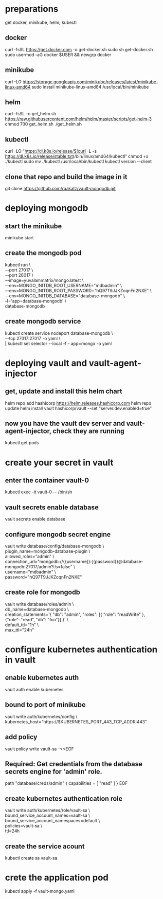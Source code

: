 # preparations
get docker, minikube, helm, kubectl

## docker
curl -fsSL https://get.docker.com -o get-docker.sh
sudo sh get-docker.sh
sudo usermod -aG docker $USER && newgrp docker

## minikube
curl -LO https://storage.googleapis.com/minikube/releases/latest/minikube-linux-amd64
sudo install minikube-linux-amd64 /usr/local/bin/minikube

## helm
curl -fsSL -o get_helm.sh https://raw.githubusercontent.com/helm/helm/master/scripts/get-helm-3
chmod 700 get_helm.sh
./get_helm.sh

## kubectl
curl -LO "https://dl.k8s.io/release/$(curl -L -s https://dl.k8s.io/release/stable.txt)/bin/linux/amd64/kubectl"
chmod +x ./kubectl
sudo mv ./kubectl /usr/local/bin/kubectl
kubectl version --client

## clone that repo and build the image in it
git clone https://github.com/raakatz/vault-mongodb.git



# deploying mongodb 
## start the minikube
minikube start

## create the mongodb pod 
kubectl run   \\\
    --port 27017 \\\
    --port 28017  \\\
    --image=yuvalammatrix/mongo:latest \\\
    --env=MONGO_INITDB_ROOT_USERNAME="mdbadmin" \\\
    --env=MONGO_INITDB_ROOT_PASSWORD="hQ97T9JJKZoqnFn2NXE" \\\
    --env=MONGO_INITDB_DATABASE="database-mongodb"  \\\
    -l='app=database-mongodb' \\\
    database-mongodb

## create mongodb service
kubectl create service nodeport database-mongodb \\\
--tcp 27017:27017  -o yaml \\\
| kubectl set selector --local -f - app=mongo -o yaml



# deploying vault and vault-agent-injector
## get, update and install this helm chart
helm repo add hashicorp https://helm.releases.hashicorp.com
helm repo update
helm install vault hashicorp/vault --set "server.dev.enabled=true"

## now you have the vault dev server and vault-agent-injector, check they are running
kubectl get pods



# create your secret in vault
## enter the container vault-0
kubectl exec -it vault-0 -- /bin/sh

## vault secrets enable database
vault secrets enable database

## configure mongodb secret engine
vault write database/config/database-mongodb \\\
    plugin_name=mongodb-database-plugin \\\
    allowed_roles="admin" \\\
    connection_url="mongodb://{{username}}:{{password}}@database-mongodb:27017/admin?tls=false" \\\
    username="mdbadmin" \\\
    password="hQ97T9JJKZoqnFn2NXE"

## create role for mongodb
vault write database/roles/admin \\\
    db_name=database-mongodb \\\
    creation_statements='{ "db": "admin", "roles": [{ "role": "readWrite" }, {"role": "read", "db": "foo"}] }' \\\
    default_ttl="1h" \\\
    max_ttl="24h"
    
   
   
# configure kubernetes authentication in vault
## enable kubernetes auth
vault auth enable kubernetes

## bound to port of minikube
vault write auth/kubernetes/config \\\
    kubernetes_host="https://$KUBERNETES_PORT_443_TCP_ADDR:443"
  
## add policy 
vault policy write vault-sa -<<EOF
## Required: Get credentials from the database secrets engine for 'admin' role.
path "database/creds/admin" {
  capabilities = [ "read" ]
}
EOF

## create kubernetes authentication role
vault write auth/kubernetes/role/vault-sa \\\
    bound_service_account_names=vault-sa \\\
    bound_service_account_namespaces=default \\\
    policies=vault-sa \\\
    ttl=24h

## create the service acount
kubectl create sa vault-sa
                                   

                                   
# crete the application pod
kubectl apply -f vault-mongo.yaml

